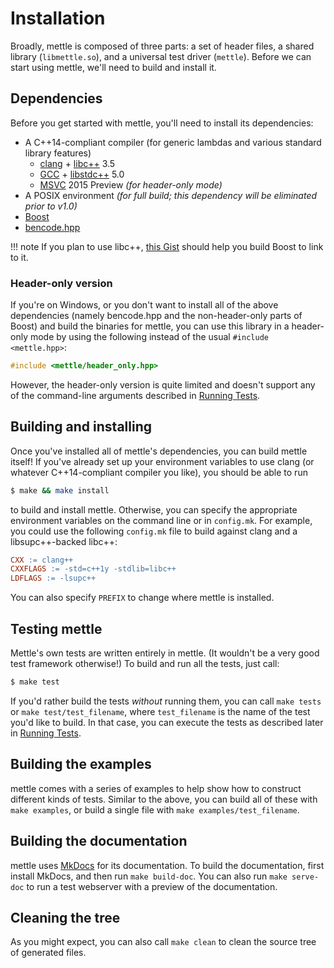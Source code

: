 # Installation

Broadly, mettle is composed of three parts: a set of header files, a shared
library (`libmettle.so`), and a universal test driver (`mettle`). Before we can
start using mettle, we'll need to build and install it.

## Dependencies

Before you get started with mettle, you'll need to install its dependencies:

* A C++14-compliant compiler (for generic lambdas and various standard library
  features)
     * [clang](http://clang.llvm.org/) + [libc++](http://libcxx.llvm.org/) 3.5
     * [GCC](https://gcc.gnu.org/) + [libstdc++](https://gcc.gnu.org/libstdc++/)
       5.0
     * [MSVC](http://www.visualstudio.com/) 2015 Preview *(for header-only
       mode)*
* A POSIX environment *(for full build; this dependency will be eliminated prior
  to v1.0)*
* [Boost](http://www.boost.org/)
* [bencode.hpp](https://github.com/jimporter/bencode.hpp)

!!! note
    If you plan to use libc++,
    [this Gist](https://gist.github.com/jimporter/10442880) should help you
    build Boost to link to it.

### Header-only version

If you're on Windows, or you don't want to install all of the above dependencies
(namely bencode.hpp and the non-header-only parts of Boost) and build the
binaries for mettle, you can use this library in a header-only mode by using the
following instead of the usual `#include <mettle.hpp>`:

```c++
#include <mettle/header_only.hpp>
```

However, the header-only version is quite limited and doesn't support any of the
command-line arguments described in [Running Tests](running-tests.md).

## Building and installing

Once you've installed all of mettle's dependencies, you can build mettle itself!
If you've already set up your environment variables to use clang (or whatever
C++14-compliant compiler you like), you should be able to run

```sh
$ make && make install
```

to build and install mettle. Otherwise, you can specify the appropriate
environment variables on the command line or in `config.mk`. For example, you
could use the following `config.mk` file to build against clang and a
libsupc++-backed libc++:

```Makefile
CXX := clang++
CXXFLAGS := -std=c++1y -stdlib=libc++
LDFLAGS := -lsupc++
```

You can also specify `PREFIX` to change where mettle is installed.

## Testing mettle

Mettle's own tests are written entirely in mettle. (It wouldn't be a very good
test framework otherwise!) To build and run all the tests, just call:

```sh
$ make test
```

If you'd rather build the tests *without* running them, you can call
`make tests` or `make test/test_filename`, where `test_filename` is the name of
the test you'd like to build. In that case, you can execute the tests as
described later in [Running Tests](running-tests.md).

## Building the examples

mettle comes with a series of examples to help show how to construct different
kinds of tests. Similar to the above, you can build all of these with
`make examples`, or build a single file with `make examples/test_filename`.

## Building the documentation

mettle uses [MkDocs](http://www.mkdocs.org/) for its documentation. To build the
documentation, first install MkDocs, and then run `make build-doc`. You can also
run `make serve-doc` to run a test webserver with a preview of the
documentation.

## Cleaning the tree

As you might expect, you can also call `make clean` to clean the source tree of
generated files.
